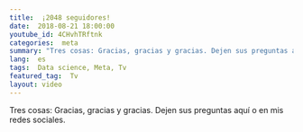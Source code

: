 ```yaml
---
title:  ¡2048 seguidores!
date:  2018-08-21 18:00:00
youtube_id: 4CHvhTRftnk
categories:  meta 
summary: "Tres cosas: Gracias, gracias y gracias. Dejen sus preguntas aquí o en mis redes sociales."
lang:  es
tags:  Data science, Meta, Tv
featured_tag:  Tv
layout: video
---
```


Tres cosas: Gracias, gracias y gracias. Dejen sus preguntas aquí o en mis redes sociales.
